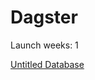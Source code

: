# Dagster

Launch weeks: 1

[Untitled Database](Dagster%208bdbbffd719f4a3680c1b985a288b89f/Untitled%20Database%20aae9a1e1cd4548f88519bf9577447809.csv)